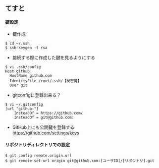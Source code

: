 ## てすと
#### 鍵設定

- 鍵作成
```
$ cd ~/.ssh
$ ssh-keygen -t rsa
```

- 接続する際に作成した鍵を見るようにする
```
$ vi .ssh/config
Host github
  HostName github.com
  IdentityFile /root/.ssh/【秘密鍵】
  User git
```

- gitconfigに登録出来る？
```
$ vi ~/.gitconfig
[url "github:"]
    InsteadOf = https://github.com/
    InsteadOf = git@github.com:
```

- GitHub上にも公開鍵を登録する  
https://github.com/settings/keys

#### リポジトリディレクトリでの設定
```
$ git config remote.origin.url
$ git remote set-url origin git@github.com:[ユーザID]/[リポジトリ].git
```
